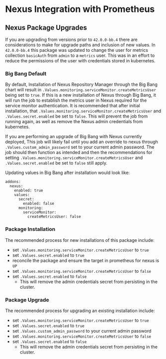 # Nexus Integration with Prometheus

## Nexus Package Upgrades

If you are upgrading from versions prior to `42.0.0-bb.4` there are considerations to make for upgrade paths and inclusion of new values. In `42.0.0-bb.4` this package was updated to change the user for metrics collection `basicAuth` from `admin` to a `metrics` user. This was in an effort to reduce the permissions of the user with credentials stored in kubernetes.

### Big Bang Default

By default, Installation of Nexus Repository Manager through the Big Bang chart will result in `.Values.monitoring.serviceMonitor.createMetricsUser` being set to `true`. If this is a new installation of Nexus through Big Bang, it will run the job to establish the metrics user in Nexus required for the service monitor authentication. It is recommended that after initial installation, that `.Values.monitoring.serviceMonitor.createMetricsUser` and `.Values.secret.enabled` be set to `false`. This will prevent the job from running again, as well as remove the Nexus admin credentials from kubernetes.

If you are performing an upgrade of Big Bang with Nexus currently deployed, This job will likely fail until you add an override to nexus through `.Values.custom_admin_password` set to your current admin password. The job should then function as intended and then the recommendations for setting `.Values.monitoring.serviceMonitor.createMetricsUser` and `.Values.secret.enabled` be set to `false` still apply.

Updating values in Big Bang after installation would look like:

```
addons:
  nexus:
    enabled: true
    values:
      secret:
        enabled: false
      monitoring:
        serviceMonitor:
          createMetricsUser: false
```

### Package Installation

The recommended process for new installations of this package include:

- set `.Values.monitoring.serviceMonitor.createMetricsUser` to `true`
- set `.Values.secret.enabled` to `true`
- reconcile the package and ensure the target in prometheus for nexus is `UP`
- set `.Values.monitoring.serviceMonitor.createMetricsUser` to `false`
- set `.Values.secret.enabled` to `false`
  - This will remove the admin credentials secret from persisting in the cluster.

### Package Upgrade

The recommended process for upgrading an existing installation include:

- set `.Values.monitoring.serviceMonitor.createMetricsUser` to `true`
- set `.Values.secret.enabled` to `true`
- set `.Values.custom_admin_password` to your current admin password
- set `.Values.monitoring.serviceMonitor.createMetricsUser` to `false`
- set `.Values.secret.enabled` to `false`
  - This will remove the admin credentials secret from persisting in the cluster.
